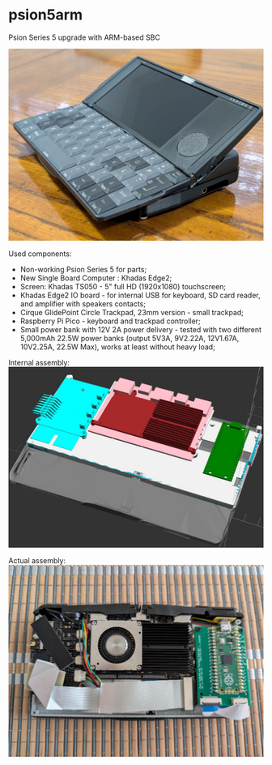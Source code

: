 # psion5arm
Psion Series 5 upgrade with ARM-based SBC

![Modified Psion 5](/Images/PXL_20250928_071642151.jpg)

Used components:
- Non-working Psion Series 5 for parts;
- New Single Board Computer : Khadas Edge2;
- Screen: Khadas TS050 - 5" full HD (1920x1080) touchscreen;
- Khadas Edge2 IO board - for internal USB for keyboard, SD card reader, and amplifier with speakers contacts;
- Cirque GlidePoint Circle Trackpad, 23mm version - small trackpad;
- Raspberry Pi Pico - keyboard and trackpad controller;
- Small power bank with 12V 2A power delivery - tested with two different 5,000mAh 22.5W power banks (output 5V3A, 9V2.22A, 12V1.67A, 10V2.25A, 22.5W Max), works at least without heavy load;

Internal assembly:
![Assembly 1](/Images/assembly1.jpg)

Actual assembly:
![Assembly 2](/Images/PXL_20250928_035612955.jpg)
